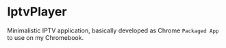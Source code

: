 # IptvPlayer

Minimalistic IPTV application, basically developed as Chrome `Packaged App` to use on my Chromebook.
